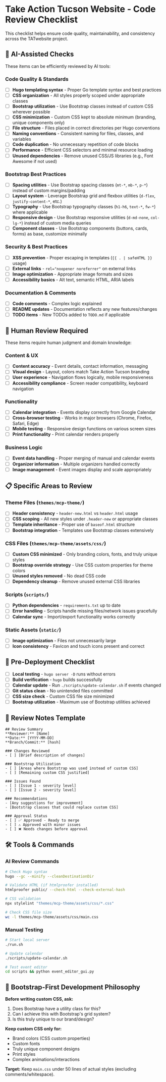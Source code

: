# Take Action Tucson Website - Code Review Checklist

This checklist helps ensure code quality, maintainability, and consistency across the TATwebsite project.

## 🤖 AI-Assisted Checks

These items can be efficiently reviewed by AI tools:

### Code Quality & Standards
- [ ] **Hugo templating syntax** - Proper Go template syntax and best practices
- [ ] **CSS organization** - All styles properly scoped under appropriate classes
- [ ] **Bootstrap utilization** - Use Bootstrap classes instead of custom CSS wherever possible
- [ ] **CSS minimization** - Custom CSS kept to absolute minimum (branding, unique components only)
- [ ] **File structure** - Files placed in correct directories per Hugo conventions
- [ ] **Naming conventions** - Consistent naming for files, classes, and variables
- [ ] **Code duplication** - No unnecessary repetition of code blocks
- [ ] **Performance** - Efficient CSS selectors and minimal resource loading
- [ ] **Unused dependencies** - Remove unused CSS/JS libraries (e.g., Font Awesome if not used)

### Bootstrap Best Practices
- [ ] **Spacing utilities** - Use Bootstrap spacing classes (`mt-*`, `mb-*`, `p-*`) instead of custom margins/padding
- [ ] **Layout system** - Leverage Bootstrap grid and flexbox utilities (`d-flex`, `justify-content-*`, etc.)
- [ ] **Typography** - Use Bootstrap typography classes (`h1-h6`, `text-*`, `fw-*`) where applicable
- [ ] **Responsive design** - Use Bootstrap responsive utilities (`d-md-none`, `col-lg-*`) instead of custom media queries
- [ ] **Component classes** - Use Bootstrap components (buttons, cards, forms) as base, customize minimally

### Security & Best Practices
- [ ] **XSS prevention** - Proper escaping in templates (`{{ . | safeHTML }}` usage)
- [ ] **External links** - `rel="noopener noreferrer"` on external links
- [ ] **Image optimization** - Appropriate image formats and sizes
- [ ] **Accessibility basics** - Alt text, semantic HTML, ARIA labels

### Documentation & Comments
- [ ] **Code comments** - Complex logic explained
- [ ] **README updates** - Documentation reflects any new features/changes
- [ ] **TODO items** - New TODOs added to `TODO.md` if applicable

## 👤 Human Review Required

These items require human judgment and domain knowledge:

### Content & UX
- [ ] **Content accuracy** - Event details, contact information, messaging
- [ ] **Visual design** - Layout, colors match Take Action Tucson branding
- [ ] **User experience** - Navigation flows logically, mobile responsiveness
- [ ] **Accessibility compliance** - Screen reader compatibility, keyboard navigation

### Functionality
- [ ] **Calendar integration** - Events display correctly from Google Calendar
- [ ] **Cross-browser testing** - Works in major browsers (Chrome, Firefox, Safari, Edge)
- [ ] **Mobile testing** - Responsive design functions on various screen sizes
- [ ] **Print functionality** - Print calendar renders properly

### Business Logic
- [ ] **Event data handling** - Proper merging of manual and calendar events
- [ ] **Organizer information** - Multiple organizers handled correctly
- [ ] **Image management** - Event images display and scale appropriately

## 📋 Specific Areas to Review

### Theme Files (`themes/mcp-theme/`)
- [ ] **Header consistency** - `header-new.html` vs `header.html` usage
- [ ] **CSS scoping** - All new styles under `.header-new` or appropriate classes
- [ ] **Template inheritance** - Proper use of `baseof.html` structure
- [ ] **Bootstrap integration** - Templates use Bootstrap classes extensively

### CSS Files (`themes/mcp-theme/assets/css/`)
- [ ] **Custom CSS minimized** - Only branding colors, fonts, and truly unique styles
- [ ] **Bootstrap override strategy** - Use CSS custom properties for theme colors
- [ ] **Unused styles removed** - No dead CSS code
- [ ] **Dependency cleanup** - Remove unused external CSS libraries

### Scripts (`scripts/`)
- [ ] **Python dependencies** - `requirements.txt` up to date
- [ ] **Error handling** - Scripts handle missing files/network issues gracefully
- [ ] **Calendar sync** - Import/export functionality works correctly

### Static Assets (`static/`)
- [ ] **Image optimization** - Files not unnecessarily large
- [ ] **Icon consistency** - Favicon and touch icons present and correct

## 🔄 Pre-Deployment Checklist

- [ ] **Local testing** - `hugo server -D` runs without errors
- [ ] **Build verification** - `hugo` builds successfully
- [ ] **Calendar update** - Run `./scripts/update-calendar.sh` if events changed
- [ ] **Git status clean** - No unintended files committed
- [ ] **CSS size check** - Custom CSS file size minimized
- [ ] **Bootstrap utilization** - Maximum use of Bootstrap utilities achieved

## 📝 Review Notes Template

```
## Review Summary
**Reviewer:** [Name]
**Date:** [YYYY-MM-DD]
**Branch/Commit:** [hash]

### Changes Reviewed
- [ ] [Brief description of changes]

### Bootstrap Utilization
- [ ] [Areas where Bootstrap was used instead of custom CSS]
- [ ] [Remaining custom CSS justified]

### Issues Found
- [ ] [Issue 1 - severity level]
- [ ] [Issue 2 - severity level]

### Recommendations
- [Any suggestions for improvement]
- [Bootstrap classes that could replace custom CSS]

### Approval Status
- [ ] ✅ Approved - Ready to merge
- [ ] ⚠️ Approved with minor issues
- [ ] ❌ Needs changes before approval
```

## 🛠️ Tools & Commands

### AI Review Commands
```bash
# Check Hugo syntax
hugo --gc --minify --cleanDestinationDir

# Validate HTML (if htmlproofer installed)
htmlproofer public/ --check-html --check-external-hash

# CSS validation
npx stylelint "themes/mcp-theme/assets/css/*.css"

# Check CSS file size
wc -l themes/mcp-theme/assets/css/main.css
```

### Manual Testing
```bash
# Start local server
./run.sh

# Update calendar
./scripts/update-calendar.sh

# Test event editor
cd scripts && python event_editor_gui.py
```

## 🎯 Bootstrap-First Development Philosophy

**Before writing custom CSS, ask:**
1. Does Bootstrap have a utility class for this?
2. Can I achieve this with Bootstrap's grid system?
3. Is this truly unique to our brand/design?

**Keep custom CSS only for:**
- Brand colors (CSS custom properties)
- Custom fonts
- Truly unique component designs
- Print styles
- Complex animations/interactions

**Target:** Keep `main.css` under 50 lines of actual styles (excluding comments/whitespace).